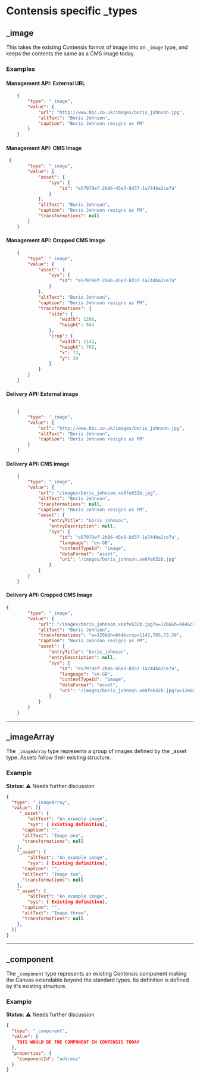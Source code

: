 # Contensis specific _types

## _image

This takes the existing Contensis format of image into an `_image` type, and keeps the contents the same as a CMS image today.

### Examples

#### Management API: External URL

```json
    {
        "type": "_image",
        "value": {
            "url": "http://www.bbc.co.uk/images/boris_johnson.jpg",
            "altText": "Boris Johnson",
            "caption": "Boris Johnson resigns as PM"
        }
    }
 ```

#### Management API: CMS Image

```json
 {
        "type": "_image",
        "value": {
            "asset": {
                "sys": {
                    "id": "e57979ef-2b86-45e3-8d37-1a744ba2ce7a"
                }
            },
            "altText": "Boris Johnson",
            "caption": "Boris Johnson resigns as PM",
            "transformations": null
        }
    }
```

#### Management API: Cropped CMS Image

```json
    {
        "type": "_image",
        "value": {
            "asset": {
                "sys": {
                    "id": "e57979ef-2b86-45e3-8d37-1a744ba2ce7a"
                }
            },
            "altText": "Boris Johnson",
            "caption": "Boris Johnson resigns as PM",
            "transformations": {
                "size": {
                    "width": 1266,
                    "height": 844
                },
                "crop": {
                    "width": 1141,
                    "height": 765,
                    "x": 73,
                    "y": 39
                }
            }
        }
    }
```

#### Delivery API: External image

```json

    {
        "type": "_image",
        "value": {
            "url": "http://www.bbc.co.uk/images/boris_johnson.jpg",
            "altText": "Boris Johnson",
            "caption": "Boris Johnson resigns as PM"
        }
    }
```

#### Delivery API: CMS image

```json
    {
        "type": "_image",
        "value": {
            "url": "/images/boris_johnson.xe0fe632b.jpg",
            "altText": "Boris Johnson",
            "transformations": null,
            "caption": "Boris Johnson resigns as PM",
            "asset": {
                "entryTitle": "boris_johnson",
                "entryDescription": null,
                "sys": {
                    "id": "e57979ef-2b86-45e3-8d37-1a744ba2ce7a",
                    "language": "en-GB",
                    "contentTypeId": "image",
                    "dataFormat": "asset",
                    "uri": "/images/boris_johnson.xe0fe632b.jpg"
                }
            }
        }
    }
```

#### Delivery API: Cropped CMS Image

```json
{
        "type": "_image",
        "value": {
            "url": "/images/boris_johnson.xe0fe632b.jpg?w=1266&h=844&crop=1141,765,73,39",
            "altText": "Boris Johnson",
            "transformations": "w=1266&h=844&crop=1141,765,73,39",
            "caption": "Boris Johnson resigns as PM",
            "asset": {
                "entryTitle": "boris_johnson",
                "entryDescription": null,
                "sys": {
                    "id": "e57979ef-2b86-45e3-8d37-1a744ba2ce7a",
                    "language": "en-GB",
                    "contentTypeId": "image",
                    "dataFormat": "asset",
                    "uri": "/images/boris_johnson.xe0fe632b.jpg?w=1266&h=844&crop=1141,765,73,39"
                }
            }
        }
    }
```

***

## _imageArray

The `_imageArray` type represents a group of images defined by the _asset type. Assets follow their existing structure.

### Example

**Status**: ⚠️ Needs further discussion

```json
{
  "type": "_imageArray",
  "value": [{
     "_asset": {
        "altText": "An example image",
        "sys": { Existing definition},
      "caption": "",
      "altText": "Image one",
      "transformations": null
    },
    "_asset": {
        "altText": "An example image",
        "sys": { Existing definition},
      "caption": "",
      "altText": "Image two",
      "transformations": null
    },
    "_asset": {
        "altText": "An example image",
        "sys": { Existing definition},
      "caption": "",
      "altText": "Image three",
      "transformations": null
    },
  }]
}
```

***

## _component

The `_component` type represents an existing Contensis component making the Canvas extendable beyond the standard types. Its definition is defined by it's existing structure.

### Example

**Status**: ⚠️ Needs further discussion

```json
{
  "type": "_component",
  "value": {
    THIS WOULD BE THE COMPONENT IN CONTENSIS TODAY
  },
  "properties": {
    "componentId": "address"
  }
}
```
